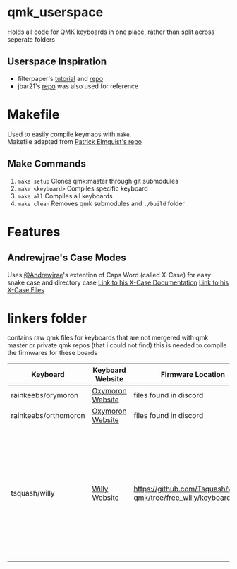 # qmk_userspace
Holds all code for QMK keyboards in one place, rather than split across seperate folders

## Userspace Inspiration
- filterpaper's [tutorial](https://filterpaper.github.io/qmk/userspace) and [repo](https://github.com/filterpaper/qmk_userspace) 
- jbar21's [repo](https://github.com/jbarr21/qmk_userspace) was also used for reference

# Makefile
Used to easily compile keymaps with `make`. \
Makefile adapted from [Patrick Elmquist's repo](https://github.com/patrick-elmquist/keymaps)

## Make Commands
1. `make setup`
Clones qmk:master through git submodules
2. `make <keyboard>`
Compiles specific keyboard
3. `make all`
Compiles all keyboards
3. `make clean`
Removes qmk submodules and `./build` folder

# Features
## Andrewjrae's Case Modes
Uses [@Andrewjrae](https://github.com/andrewjrae)'s extention of Caps Word (called X-Case) for easy snake case and directory case
[Link to his X-Case Documentation](https://github.com/andrewjrae/kyria-keymap/tree/e3ad77dc4d48b8e6a842c9136c76c1021ab5976b#x-case)
[Link to his X-Case Files](https://github.com/andrewjrae/kyria-keymap/tree/master/features)


# linkers folder
contains raw qmk files for keyboards that are not mergered with qmk master or private qmk repos (that i could not find)
this is needed to compile the firmwares for these boards

| Keyboard             | Keyboard Website                                                  | Firmware Location                                                    | Notes                                                                                                                                                                                                                           |
|----------------------|-------------------------------------------------------------------|----------------------------------------------------------------------|---------------------------------------------------------------------------------------------------------------------------------------------------------------------------------------------------------------------------------|
| rainkeebs/orymoron   | [Oxymoron Website](https://www.cbkbd.com/product/oxymoron-extras) | files found in discord                                               |                                                                                                                                                                                                                                 |
| rainkeebs/orthomoron | [Oxymoron Website](https://www.cbkbd.com/product/oxymoron-extras) | files found in discord                                               |                                                                                                                                                                                                                                 |
| tsquash/willy        | [Willy Website](https://www.squashkb.com/product/gb-willy)        | https://github.com/Tsquash/vial-qmk/tree/free_willy/keyboards/willy  | Personally modified to be up to date with QMK 26 NOV 2022 Update <br /> See here: [QMK Breaking Changes - 2022 November 26 Changelog](https://github.com/qmk/qmk_firmware/blob/master/docs/ChangeLog/20221126.md#data-driven-usb-ids-refactoring-18152-idusb-ids-refactoring)for more info  |

